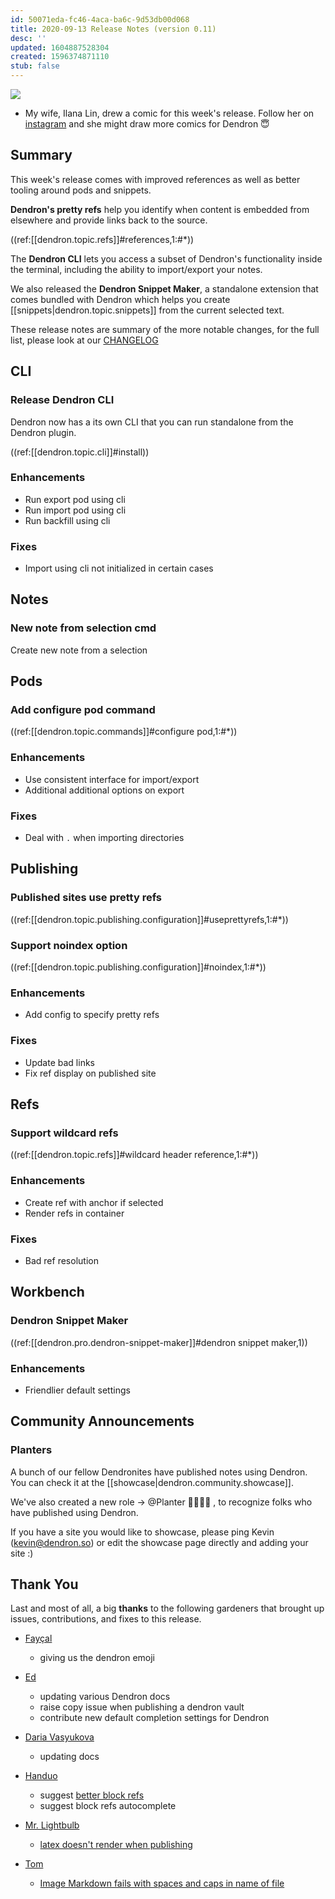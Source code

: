 ```yaml
---
id: 50071eda-fc46-4aca-ba6c-9d53db00d068
title: 2020-09-13 Release Notes (version 0.11)
desc: ''
updated: 1604887528304
created: 1596374871110
stub: false
---
```

![](https://foundation-prod-assetspublic53c57cce-8cpvgjldwysl.s3-us-west-2.amazonaws.com/assets/images/comic.1.png)

- My wife, Ilana Lin, drew a comic for this week's release. Follow her on [instagram](https://www.instagram.com/accidentalflower/) and she might draw more comics for Dendron 😇

## Summary

This week's release comes with improved references as well as better tooling around pods and snippets. 

**Dendron's pretty refs** help you identify when content is embedded from elsewhere and provide links back to the source. 

((ref:[[dendron.topic.refs]]#references,1:#*)) 

The **Dendron CLI** lets you access a subset of Dendron's functionality inside the terminal, including the ability to import/export your notes. 

We also released the **Dendron Snippet Maker**, a standalone extension that comes bundled with Dendron which helps you create [[snippets|dendron.topic.snippets]] from the current selected text.

These release notes are summary of the more notable changes, for the full list, please look at our [CHANGELOG](https://github.com/dendronhq/dendron/blob/master/CHANGELOG.md)

## CLI

### Release Dendron CLI

Dendron now has a its own CLI that you can run standalone from the Dendron plugin.

((ref:[[dendron.topic.cli]]#install))

### Enhancements

- Run export pod using cli
- Run import pod using cli
- Run backfill using cli

### Fixes

- Import using cli not initialized in certain cases 

## Notes

### New note from selection cmd

Create new note from a selection 

## Pods

### Add configure pod command

((ref:[[dendron.topic.commands]]#configure pod,1:#*))

### Enhancements

- Use consistent interface for import/export
- Additional additional options on export
   

### Fixes

- Deal with `.` when importing directories 

## Publishing

### Published sites use pretty refs

((ref:[[dendron.topic.publishing.configuration]]#useprettyrefs,1:#*))

### Support noindex option

((ref:[[dendron.topic.publishing.configuration]]#noindex,1:#*))

### Enhancements

- Add config to specify pretty refs

### Fixes

- Update bad links 
- Fix ref display on published site 

## Refs

### Support wildcard refs

((ref:[[dendron.topic.refs]]#wildcard header reference,1:#*))

### Enhancements

- Create ref with anchor if selected
- Render refs in container

### Fixes

- Bad ref resolution  

## Workbench

### Dendron Snippet Maker

((ref:[[dendron.pro.dendron-snippet-maker]]#dendron snippet maker,1))

### Enhancements

- Friendlier default settings

## Community Announcements

### Planters

A bunch of our fellow Dendronites have published notes using Dendron. You can check it at the [[showcase|dendron.community.showcase]].

We've also created a new role -> @Planter :man_farmer::woman_farmer: , to recognize folks who have published using Dendron.

If you have a site you would like to showcase, please ping Kevin ([kevin@dendron.so](mailto:kevin@dendron.so)) or edit the showcase page directly and adding your site :)

## Thank You

Last and most of all, a big **thanks** to the following gardeners that brought up issues, contributions, and fixes to this release.

- [Fayçal](https://github.com/d3vr)
  - giving us the dendron emoji

- [Ed](https://github.com/ens100)
  - updating various Dendron docs
  - raise copy issue when publishing a dendron vault
  - contribute new default completion settings for Dendron

- [Daria Vasyukova](https://github.com/gereleth)
  - updating docs

- [Handuo](https://github.com/zhanghanduo)
  - suggest [better block refs](https://github.com/dendronhq/dendron/issues/174)
  - suggest block refs autocomplete 

- [Mr. Lightbulb](https://github.com/JackQAQ-byte)
  - [latex doesn't render when publishing](https://github.com/dendronhq/dendron/issues/195)

- [Tom](https://github.com/peanutputter)
  - [Image Markdown fails with spaces and caps in name of file](https://github.com/dendronhq/dendron/issues/200)

